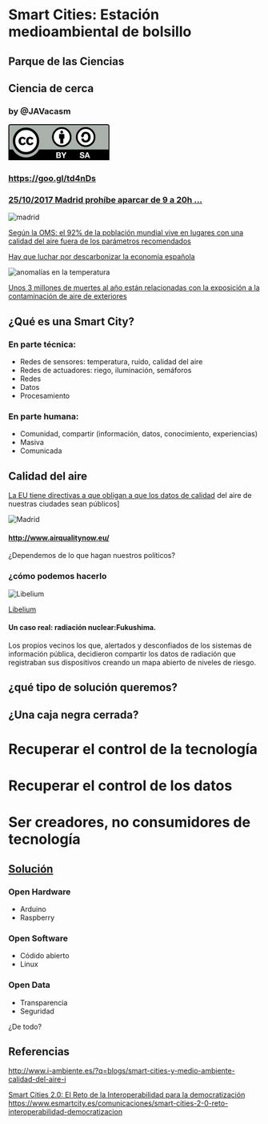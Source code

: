 # Smart Cities: Estación medioambiental de bolsillo

## Parque de las Ciencias
## Ciencia de cerca

### by @JAVacasm

![Licencia CC by SA](./imagenes/Licencia_CC.png)

### https://goo.gl/td4nDs

### [25/10/2017 Madrid prohíbe aparcar de 9 a 20h ... ](http://www.20minutos.es/noticia/3168380/0/madrid-activara-manana-escenario-2-anticontaminacion-con-prohibicion-aparcar-ser-no-residentes/?utm_source=Twitter-20minutos&utm_medium=Social&utm_campaign=Postlink)

![madrid](http://www.efeverde.com/wp-content/blogs.dir/1/files_mf/cache/th_1cce678baa2865fe866ba90e481edd63_8108693.jpg)

[Según la OMS: el 92% de la población mundial vive en lugares con una calidad del aire fuera de los parámetros recomendados](http://www.who.int/mediacentre/news/releases/2016/air-pollution-estimates/es/)

[Hay que luchar por descarbonizar la economía española](http://www.efeverde.com/noticias/descarbonizar-economia-espanola/)

![anomalías en la temperatura](http://static.naukas.com/media/2017/10/01-640x830.jpg)

[Unos 3 millones de muertes al año están relacionadas con la exposición a la contaminación de aire de exteriores](http://naukas.com/2017/10/24/por-que-necesitamos-energia-nuclear/)


## ¿Qué es una Smart City?

### En parte técnica:

* Redes de sensores: temperatura, ruido, calidad del aire
* Redes de actuadores: riego, iluminación, semáforos
* Redes
* Datos
* Procesamiento

### En parte humana:

* Comunidad, compartir (información, datos, conocimiento, experiencias)
* Masiva
* Comunicada

## Calidad del aire

[La EU tiene directivas a que obligan a que los datos de calidad](http://www.i-ambiente.es/?q=blogs/smart-cities-y-medio-ambiente-calidad-del-aire-i) del aire de nuestras ciudades sean públicos]

![Madrid](http://www.i-ambiente.es/sites/default/files/Image1.JPG)

#### http://www.airqualitynow.eu/


¿Dependemos de lo que hagan nuestros políticos?

### ¿cómo podemos hacerlo

![Libelium](https://static.esmartcity.es/media/2016/12/cci2-smart-cities-2-0-reto-de-interoperabilidad-para-democratizacion-figura-1-libelium-smart-world.jpg)

[Libelium](http://www.libelium.com/libeliumworld/smart_cities/)


#### Un caso real: radiación nuclear:Fukushima.

Los propios vecinos los que, alertados y desconfiados de los sistemas de información pública, decidieron compartir los datos de radiación que registraban sus dispositivos creando un mapa abierto de niveles de riesgo.

## ¿qué tipo de solución queremos?

## ¿Una caja negra cerrada?

# Recuperar el control de la tecnología
# Recuperar el control de los datos
# Ser creadores, no consumidores de tecnología

## [Solución](./Propuesta.md)

### Open Hardware

* Arduino
* Raspberry

### Open Software

* Códido abierto
* Linux

###  Open Data

* Transparencia
* Seguridad

¿De todo?

## Referencias

http://www.i-ambiente.es/?q=blogs/smart-cities-y-medio-ambiente-calidad-del-aire-i

[Smart Cities 2.0: El Reto de la Interoperabilidad para la democratización](https://www.esmartcity.es/comunicaciones/smart-cities-2-0-reto-interoperabilidad-democratizacion) https://www.esmartcity.es/comunicaciones/smart-cities-2-0-reto-interoperabilidad-democratizacion
